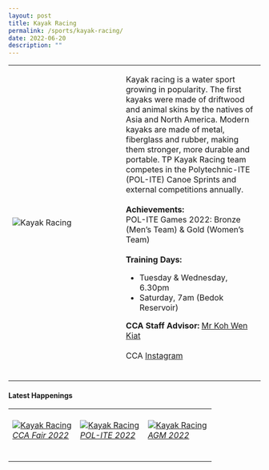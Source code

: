 ```yaml
---
layout: post
title: Kayak Racing
permalink: /sports/kayak-racing/
date: 2022-06-20
description: ""
---
```

<table>
    <tr>
        <td style="width:45%"><image src="/images/Sports/KAYAK RACING.png" style="display:block;margin-left:auto;margin-right:auto;" alt="Kayak Racing"></image></td>
        <td>
            <p>
                Kayak racing is a water sport growing in popularity. The first kayaks were made of driftwood and animal skins by the natives of Asia and North America. Modern kayaks are made of metal, fiberglass and rubber, making them stronger, more durable and portable. TP Kayak Racing team competes in the Polytechnic-ITE (POL-ITE) Canoe Sprints and external competitions annually.<br>
                <br>
                <b>Achievements:</b><br>
                POL-ITE Games 2022: Bronze (Men’s Team) & Gold (Women’s Team)
<br>
                <br>
                <b>Training Days:</b><br>
                <ul>
                    <li>Tuesday & Wednesday, 6.30pm</li>
                    <li>Saturday, 7am (Bedok Reservoir)</li>
                </ul>
            </p>
            <p>
                <b>CCA Staff Advisor:</b> <a href="mailto:KOH_Wen_Kiat@TP.EDU.SG">Mr Koh Wen Kiat</a><br>
                <br>
                CCA <a href="https://www.instagram.com/tpkayakracingteam/">Instagram</a><br>
                <br>
            </p>
        </td>
    </tr>
</table>

#### Latest Happenings

<table>
    <tr>
        <td style="width:33%"><br>
            <a href="https://www.instagram.com/p/CcfWj0tPWPN/">
                <image src="/images/Sports/KAYAK RACING_CCA Fair 2022.png" style="display:block;margin-left:auto;margin-right:auto;" alt="Kayak Racing">
                <h6 style="margin-top:0%">CCA Fair 2022</h6>
                </image>
            </a>
        </td>
        <td style="width:33%"><br>
            <a href="https://www.instagram.com/p/CcfNIuIvk4L/">
                <image src="/images/Sports/KAYAK RACING_POL-ITE 2022.png" style="display:block;margin-left:auto;margin-right:auto;" alt="Kayak Racing">
                <h6 style="margin-top:0%">POL-ITE 2022</h6>
                </image>
            </a>
        </td>
        <td style="width:33%"><br>
            <a href="https://www.instagram.com/p/CcW7xvNv-AD/">
                <image src="/images/Sports/KAYAK RACING_AGM 2022.png" style="display:block;margin-left:auto;margin-right:auto;" alt="Kayak Racing">
                <h6 style="margin-top:0%">AGM 2022</h6>
                </image>
            </a>
        </td>
    </tr>
</table>